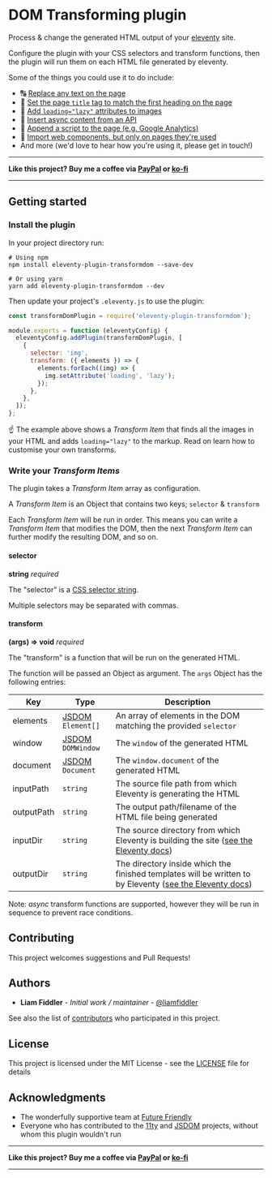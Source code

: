 # DOM Transforming plugin

Process & change the generated HTML output of your [eleventy](https://www.11ty.io/) site.

Configure the plugin with your CSS selectors and transform functions, then the plugin will run them on each HTML file generated by eleventy.

Some of the things you could use it to do include:

- 🔠 [Replace any text on the page](./examples/replace-text)
- 📝 [Set the page `title` tag to match the first heading on the page](./examples/page-title)
- 🌄 [Add `loading="lazy"` attributes to images](./examples/loading-lazy)
- 🌟 [Insert async content from an API](./examples/async-transform)
- 📃 [Append a script to the page (e.g. Google Analytics)](./examples/google-analytics)
- 🧩 [Import web components, but only on pages they're used](./examples/web-components)
- And more (we'd love to hear how you're using it, please get in touch!)

---

**Like this project? Buy me a coffee via [PayPal](https://paypal.me/liamfiddler) or [ko-fi](https://ko-fi.com/liamfiddler)**

---

## Getting started

### Install the plugin

In your project directory run:

```console
# Using npm
npm install eleventy-plugin-transformdom --save-dev

# Or using yarn
yarn add eleventy-plugin-transformdom --dev
```

Then update your project's `.eleventy.js` to use the plugin:

```javascript
const transformDomPlugin = require('eleventy-plugin-transformdom');

module.exports = function (eleventyConfig) {
  eleventyConfig.addPlugin(transformDomPlugin, [
    {
      selector: 'img',
      transform: ({ elements }) => {
        elements.forEach((img) => {
          img.setAttribute('loading', 'lazy');
        });
      },
    },
  ]);
};
```

☝️ The example above shows a _Transform Item_ that finds all the images in your HTML and adds `loading="lazy"` to the markup. Read on learn how to customise your own transforms.

### Write your _Transform Items_

The plugin takes a _Transform Item_ array as configuration.

A _Transform Item_ is an Object that contains two keys; `selector` & `transform`

Each _Transform Item_ will be run in order. This means you can write a _Transform Item_ that modifies the DOM, then the next _Transform Item_ can further modify the resulting DOM, and so on.

#### selector

**string** _required_

The "selector" is a [CSS selector string](https://developer.mozilla.org/en-US/docs/Web/CSS/CSS_Selectors).

Multiple selectors may be separated with commas.

#### transform

**(args) => void** _required_

The "transform" is a function that will be run on the generated HTML.

The function will be passed an Object as argument. The `args` Object has the following entries:

| Key | Type | Description |
|---|---|---|
| elements | [JSDOM](https://github.com/jsdom/jsdom) `Element[]` | An array of elements in the DOM matching the provided `selector` |
| window | [JSDOM](https://github.com/jsdom/jsdom) `DOMWindow` | The `window` of the generated HTML |
| document | [JSDOM](https://github.com/jsdom/jsdom) `Document` | The `window.document` of the generated HTML |
| inputPath | `string` | The source file path from which Eleventy is generating the HTML |
| outputPath | `string` | The output path/filename of the HTML file being generated |
| inputDir | `string` | The source directory from which Eleventy is building the site ([see the Eleventy docs](https://www.11ty.dev/docs/config/#input-directory)) |
| outputDir | `string` | The directory inside which the finished templates will be written to by Eleventy ([see the Eleventy docs](https://www.11ty.dev/docs/config/#output-directory)) |

Note: _async_ transform functions are supported, however they will be run in sequence to prevent race conditions.

## Contributing

This project welcomes suggestions and Pull Requests!

## Authors

- **Liam Fiddler** - _Initial work / maintainer_ - [@liamfiddler](https://github.com/liamfiddler)

See also the list of
[contributors](https://github.com/liamfiddler/eleventy-plugin-transformdom/contributors)
who participated in this project.

## License

This project is licensed under the MIT License -
see the [LICENSE](LICENSE) file for details

## Acknowledgments

- The wonderfully supportive team at
  [Future Friendly](https://futurefriendly.team)
- Everyone who has contributed to the
  [11ty](https://www.11ty.io/) and [JSDOM](https://github.com/jsdom/jsdom) projects, without whom
  this plugin wouldn't run

---

**Like this project? Buy me a coffee via [PayPal](https://paypal.me/liamfiddler) or [ko-fi](https://ko-fi.com/liamfiddler)**

---
